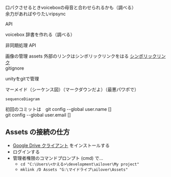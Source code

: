 口パクさせるときvoiceboxの母音と合わせられるかも（調べる）  
余力があればやりたいripsync

API

voicebox 辞書を作れる（調べる）

非同期処理 API

画像の管理 assets
外部のリンクはシンボリックリンクをはる
[シンボリックリンク](https://zenn.dev/kunosu/articles/f2a459431c3a4dfc48cb)  
gitignore

unityをgitで管理

マーメイド（シーケンス図）（マークダウンだよ）（最悪パワポで）
```mermaid
sequenceDiagram

```

初回のコミットは　git config --global user.name []  
                 git config --global user.email []


## Assets の接続の仕方
- [Google Drive クライアント](https://www.google.co.jp/intl/ja/drive/download/) をインストールする
- ログインする
- 管理者権限のコマンドプロンプト (cmd) で...
  - `cd "C:\Users\<かえる>\development\ailover\My project"`
  - `mklink /D Assets "G:\マイドライブ\ailover\Assets"`